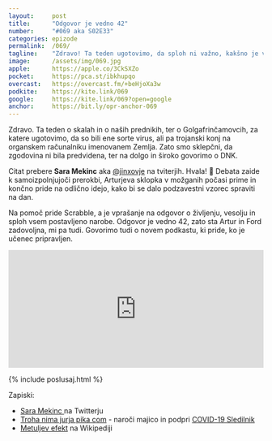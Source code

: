 ```yaml
---
layout: 	post
title:  	"Odgovor je vedno 42"
number: 	"#069 aka S02E33"
categories:	epizode
permalink:	/069/
tagline: 	"Zdravo! Ta teden ugotovimo, da sploh ni važno, kakšno je vprašanje o življenju, vesolju in sploh vsem, odgovor je vedno 42. Citat preber Sara Mekinc iz trohanimajurja.com."
image:		/assets/img/069.jpg
apple:		https://apple.co/3CkSXZo
pocket:		https://pca.st/ibkhupqo
overcast:	https://overcast.fm/+beHjoXa3w
podkite:	https://kite.link/069
google:		https://kite.link/069?open=google
anchor:		https://bit.ly/opr-anchor-069
---
```


Zdravo. Ta teden o skalah in o naših prednikih, ter o Golgafrinčamovcih, za katere ugotovimo, da so bili ene sorte virus, ali pa trojanski konj na organskem računalniku imenovanem Zemlja. Zato smo sklepčni, da zgodovina ni bila predvidena, ter na dolgo in široko govorimo o DNK. 

Citat prebere **Sara Mekinc** aka [@jinxovje](twitter.com/jinxovje) na tviterjih. Hvala! 🙏 Debata zaide k samoizpolnjujoči prerokbi, Arturjeva sklopka v možganih počasi prime in končno pride na odlično idejo, kako bi se dalo podzavestni vzorec spraviti na dan. 

Na pomoč pride Scrabble, a je vprašanje na odgovor o življenju, vesolju in sploh vsem postavljeno narobe. Odgovor je vedno 42, zato sta Artur in Ford zadovoljna, mi pa tudi. Govorimo tudi o novem podkastu, ki pride, ko je učenec pripravljen. 

<iframe src="https://open.spotify.com/embed/episode/3wIQtP8QZnZ9uuekYIpyZz" width="100%" height="232" frameBorder="0" allowtransparency="true" allow="encrypted-media"></iframe>

{% include poslusaj.html %}

Zapiski:
- [Sara Mekinc ](twitter.com/jinxovje) na Twitterju
- [Troha nima jurja pika com](https://trohanimajurja.si/) - naroči majico in podpri [COVID-19 Sledilnik](https://covid-19.sledilnik.org/sl/stats)
- [Metuljev efekt](https://en.wikipedia.org/wiki/Butterfly_effect) na Wikipediji